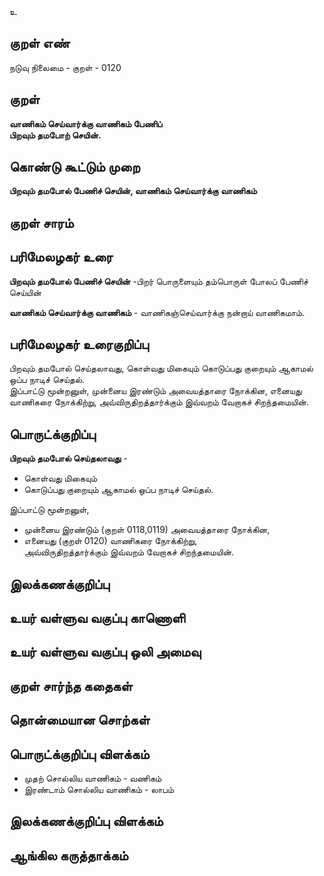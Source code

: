 உ

## குறள் எண் 

நடுவு நிலைமை - குறள் - 0120
## குறள் 

**வாணிகம் செய்வார்க்கு வாணிகம் பேணிப்  
பிறவும் தமபோற் செயின்.**

## கொண்டு கூட்டும் முறை

**பிறவும் தமபோல் பேணிச் செயின், வாணிகம் செய்வார்க்கு வாணிகம்** 

## குறள் சாரம் 


## பரிமேலழகர் உரை

**பிறவும் தமபோல் பேணிச் செயின்** -பிறர் பொருளையும் தம்பொருள் போலப் பேணிச் செய்யின்  

**வாணிகம் செய்வார்க்கு வாணிகம்** - வாணிகஞ்செய்வார்க்கு நன்றாய் வாணிகமாம்.  

## பரிமேலழகர் உரைகுறிப்பு   

பிறவும் தமபோல் செய்தலாவது, கொள்வது மிகையும் கொடுப்பது குறையும் ஆகாமல் ஒப்ப நாடிச் செய்தல்.  
இப்பாட்டு மூன்றனுள், முன்னைய இரண்டும் அவையத்தாரை நோக்கின, எனையது வாணிகரை நோக்கிற்று, அவ்விருதிறத்தார்க்கும் இவ்வறம் வேறாகச் சிறந்தமையின்.  

## பொருட்க்குறிப்பு 

**பிறவும் தமபோல் செய்தலாவது** -  
* கொள்வது மிகையும்  
* கொடுப்பது குறையும் ஆகாமல் ஒப்ப நாடிச் செய்தல். 

இப்பாட்டு மூன்றனுள்,  
* முன்னைய இரண்டும் (குறள் 0118,0119) அவையத்தாரை நோக்கின,  
* எனையது (குறள் 0120) வாணிகரை நோக்கிற்று,  
அவ்விருதிறத்தார்க்கும் இவ்வறம் வேறாகச் சிறந்தமையின்.  

## இலக்கணக்குறிப்பு  


## உயர் வள்ளுவ வகுப்பு காணொளி


## உயர் வள்ளுவ வகுப்பு ஒலி அமைவு 

 
## குறள் சார்ந்த கதைகள் 


## தொன்மையான சொற்கள்


## பொருட்க்குறிப்பு விளக்கம்

* முதற் சொல்லிய வாணிகம் - வணிகம்  
* இரண்டாம் சொல்லிய வாணிகம் - லாபம்   

## இலக்கணக்குறிப்பு விளக்கம்


## ஆங்கில கருத்தாக்கம் 


